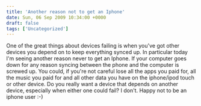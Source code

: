 ```yaml
---
title: 'Another reason not to get an Iphone'
date: Sun, 06 Sep 2009 10:34:00 +0000
draft: false
tags: ['Uncategorized']
---
```


One of the great things about devices failing is when you've got other devices you depend on to keep everything synced up. In particular today I'm seeing another reason never to get an Iphone. If your computer goes down for any reason syncing between the phone and the computer is screwed up. You could, if you're not careful lose all the apps you paid for, all the music you paid for and all other data you have on the iphone/ipod touch or other device. Do you really want a device that depends on another device, especially when either one could fail? I don't. Happy not to be an iphone user :-)